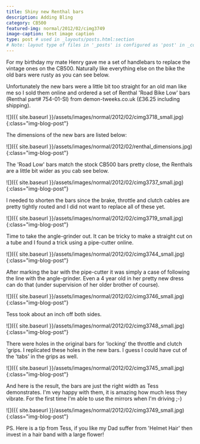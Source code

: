 ```yaml
---
title: Shiny new Renthal bars
description: Adding Bling
category: CB500
featured-img: normal/2012/02/cimg3749
image-caption: test image caption
type: post # used in _layouts/posts.html:section
# Note: layout type of files in '_posts' is configured as 'post' in _config.yml
---
```

For my birthday my mate Henry gave me a set of handlebars to replace the vintage ones on the CB500. Naturally like everything else on the bike the old bars were rusty as you can see below.

Unfortunately the new bars were a little bit too straight for an old man like me so I sold them online and ordered a set of Renthal 'Road Bike Low' bars (Renthal part# 754-01-SI) from demon-tweeks.co.uk (£36.25 including shipping).

![]({{ site.baseurl }}/assets/images/normal/2012/02/cimg3718_small.jpg){:class="img-blog-post"}

The dimensions of the new bars are listed below:

![]({{ site.baseurl }}/assets/images/normal/2012/02/renthal_dimensions.jpg){:class="img-blog-post"}

The 'Road Low' bars match the stock CB500 bars pretty close, the Renthals are a little bit wider as you cab see below.

![]({{ site.baseurl }}/assets/images/normal/2012/02/cimg3737_small.jpg){:class="img-blog-post"}

I needed to shorten the bars since the brake, throttle and clutch cables are pretty tightly routed and I did not want to replace all of these yet. 

![]({{ site.baseurl }}/assets/images/normal/2012/02/cimg3719_small.jpg){:class="img-blog-post"}

Time to take the angle-grinder out. It can be tricky to make a straight cut on a tube and I found a trick using a pipe-cutter online.

![]({{ site.baseurl }}/assets/images/normal/2012/02/cimg3744_small.jpg){:class="img-blog-post"}

After marking the bar with the pipe-cutter it was simply a case of following the line with the angle-grinder. Even a 4 year old in her pretty new dress can do that (under supervision of her older brother of course).

![]({{ site.baseurl }}/assets/images/normal/2012/02/cimg3746_small.jpg){:class="img-blog-post"}

Tess took about an inch off both sides.

![]({{ site.baseurl }}/assets/images/normal/2012/02/cimg3748_small.jpg){:class="img-blog-post"}

There were holes in the original bars for 'locking' the throttle and clutch 'grips. I replicated these holes in the new bars. I guess I could have cut of the 'tabs' in the grips as well.

![]({{ site.baseurl }}/assets/images/normal/2012/02/cimg3745_small.jpg){:class="img-blog-post"}

And here is the result, the bars are just the right width as Tess demonstrates. I'm vey happy with them, it is amazing how much less they vibrate. For the first time I'm able to use the mirrors when I'm driving ;-)

![]({{ site.baseurl }}/assets/images/normal/2012/02/cimg3749_small.jpg){:class="img-blog-post"}

PS. Here is a tip from Tess, if you like my Dad suffer from 'Helmet Hair' then invest in a hair band with a large flower!
